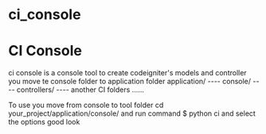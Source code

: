# ci_console
<h1>CI Console</h1>
<p>
ci console is a console tool to create codeigniter's models and controller 
you move te console folder to application folder
application/
---- console/
---- controllers/
---- another CI folders ......


To use you move from console to tool folder
 cd your_project/application/console/
 and run command
 $ python ci 
 and select the options good look
</p>
